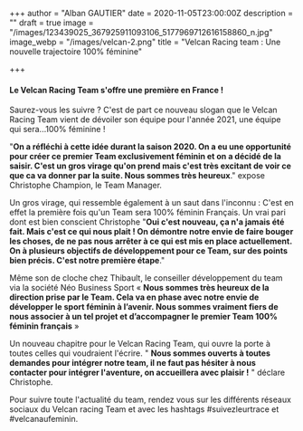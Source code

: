 +++
author = "Alban GAUTIER"
date = 2020-11-05T23:00:00Z
description = ""
draft = true
image = "/images/123439025_367925911093106_5177969712616158860_n.jpg"
image_webp = "/images/velcan-2.png"
title = "Velcan Racing team : Une nouvelle trajectoire 100% féminine"

+++
#### Le Velcan Racing Team s'offre une première en France !

Saurez-vous les suivre ? C'est de part ce nouveau slogan que le Velcan Racing Team vient de dévoiler son équipe pour l'année 2021, une équipe qui sera...100% féminine !

"**On a réfléchi à cette idée durant la saison 2020. On a eu une opportunité pour créer ce premier Team exclusivement féminin et on a décidé de la saisir. C'est un gros virage qu'on prend mais c'est très excitant de voir ce que ca va donner par la suite. Nous sommes très heureux**." expose Christophe Champion, le Team Manager.

Un gros virage, qui ressemble également à un saut dans l'inconnu : C'est en effet la première fois qu'un Team sera 100% féminin Français. Un vrai pari dont est bien conscient Christophe "**Oui c'est nouveau, ça n'a jamais été fait. Mais c'est ce qui nous plait ! On démontre notre envie de faire bouger les choses, de ne pas nous arrêter à ce qui est mis en place actuellement. On à plusieurs objectifs de développement pour ce Team, sur des points bien précis. C'est notre première étape**."

Même son de cloche chez Thibault, le conseiller développement du team via la société Néo Business Sport « **Nous sommes très heureux de la direction prise par le Team. Cela va en phase avec notre envie de développer le sport féminin à l’avenir. Nous sommes vraiment fiers de nous associer à un tel projet et d’accompagner le premier Team 100% féminin français** »

Un nouveau chapitre pour le Velcan Racing Team, qui ouvre la porte à toutes celles qui voudraient l'écrire. " **Nous sommes ouverts à toutes demandes pour intégrer notre team, il ne faut pas hésiter à nous contacter pour intégrer l'aventure, on accueillera avec plaisir !** " déclare Christophe.

Pour suivre toute l'actualité du team, rendez vous sur les différents réseaux sociaux du Velcan racing Team et avec les hashtags #suivezleurtrace et #velcanaufeminin.